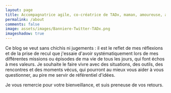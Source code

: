 ```yaml
---
layout: page
title: Accompagnatrice agile, co-créatrice de TADx, maman, amoureuse, adore les chouchous. 
permalink: /about
comments: false
image: assets/images/Banniere-Twitter-TADx.png
imageshadow: true
---
```


Ce blog se veut sans chichis ni jugements : il est le reflet de mes réflexions et de la prise de recul que j'essaie d'avoir systématiquement lors de mes différentes missions ou épisodes de ma vie de tous les jours, qui font échos à mes valeurs.
Je souhaite le faire vivre avec des situations, des outils, des rencontres et des moments vécus, qui pourront au mieux vous aider à vous questionner, au pire me servir de référentiel d'idées.

Je vous remercie pour votre bienveillance, et suis preneuse de vos retours.

<!--<a target="_blank" href="https://bootstrapstarter.com/jekyll-theme-memoirs/" class="btn btn-dark"> Get Memoirs for Jekyll &rarr;</a>-->

